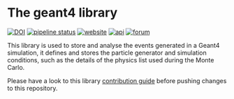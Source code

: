 # The geant4 library
[![DOI](https://zenodo.org/badge/324291710.svg)](http://doi.org/10.5281/zenodo.4528985)
[![pipeline status](https://gitlab.cern.ch/rest-for-physics/geant4lib/badges/master/pipeline.svg)](https://gitlab.cern.ch/rest-for-physics/geant4lib/-/commits/master)
[![website](https://img.shields.io/badge/user-guide-E8B6FF.svg)](https://rest-for-physics.github.io)
[![api](https://img.shields.io/badge/user-API-FFCA78.svg)](https://sultan.unizar.es/rest/)
[![forum](https://img.shields.io/badge/user-forum-AAFF90.svg)](https://rest-forum.unizar.es/)

This library is used to store and analyse the events generated in a Geant4 simulation, it defines and stores the particle generator and simulation conditions, such as the details of the physics list used during the Monte Carlo.

Please have a look to this library [contribution guide](CONTRIBUTING.md) before pushing changes to this repository.
